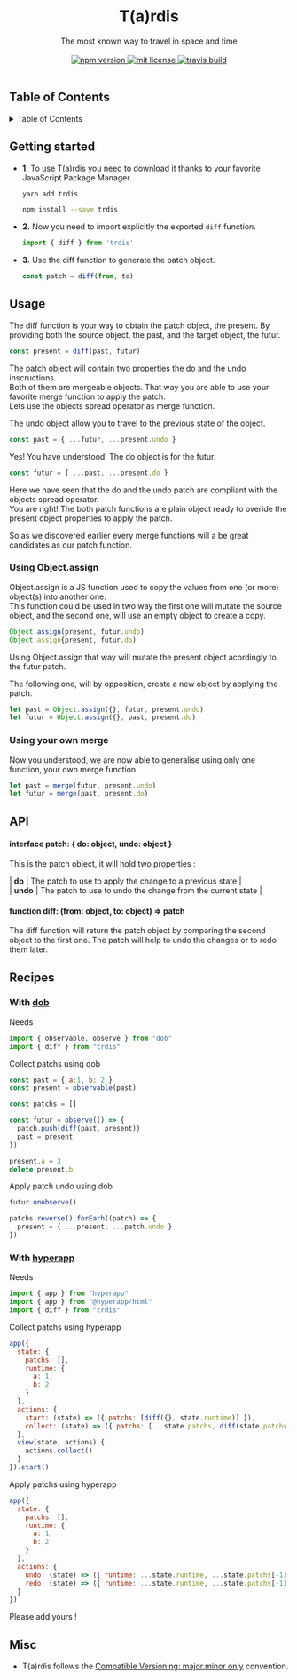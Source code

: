 
<h1 align="center"> T(a)rdis </h1>

<div align="center">
  The <bold>most known way</bold> to travel in <italic>space and time</italic>
</div>

<br/>

<div align="center">
  <a href="https://www.npmjs.com/package/trdis">
    <img src="https://img.shields.io/npm/v/trdis.svg?label=release&style=flat-square" alt="npm version"/>
  </a>
  <a href="https://github.com/Swizz/trdis/blob/master/LICENSE.md">
    <img src="https://img.shields.io/badge/license-MIT-blue.svg?style=flat-square" alt="mit license"/>
  </a>
  <a href="https://travis-ci.org/Swizz/trdis">
    <img src="https://img.shields.io/travis/Swizz/trdis/develop.svg?style=flat-square" alt="travis build"/>
  </a>
</div>

<br/>

## Table of Contents

<details>
<summary>Table of Contents</summary>

  - [Getting started](#getting-started)
  - [Usage](#usage)
  - - [Recomended](#usage)
  - - [Using Object.assign](#using-object-assign)
  - - [Using your own merge](#using-your-own-merge)
  - [API](#api)
  - - [interface patch](#interface-patch)
  - - [function diff](#function-diff)
  - [Recipes](#recipes)
  - - [With dob](#with-dob)
  - - [With hyperapp](#with-hyperapp)
  - [Misc](#misc)
</details>

## Getting started

- **1.** To use T(a)rdis you need to download it thanks to your favorite
JavaScript Package Manager.
  ```sh
  yarn add trdis
  ```

  ```sh
  npm install --save trdis
  ```

- **2.** Now you need to import explicitly the exported `diff` function.
  ```js
  import { diff } from 'trdis'
  ```

- **3.** Use the diff function to generate the patch object.
  ```js
  const patch = diff(from, to)
  ```

## Usage

The diff function is your way to obtain the patch object, the present.
By providing both the source object, the past, and the target object, the futur.

```js
const present = diff(past, futur)
```

The patch object will contain two properties the do and the undo inscructions.  
Both of them are mergeable objects. That way you are able to use your favorite
merge function to apply the patch.  
Lets use the objects spread operator as merge function.

The undo object allow you to travel to the previous state of the object.

```js
const past = { ...futur, ...present.undo }
```

Yes! You have understood! The do object is for the futur.

```js
const futur = { ...past, ...present.do }
```

Here we have seen that the do and the undo patch are compliant with the objects
spread operator.  
You are right! The both patch functions are plain object ready to overide the
present object properties to apply the patch.

So as we discovered earlier every merge functions will a be great candidates as
our patch function.

### Using Object.assign

Object.assign is a JS function used to copy the values from one (or more) object(s)
into another one.  
This function could be used in two way the first one will mutate the source object,
and the second one, will use an empty object to create a copy.

```js
Object.assign(present, futur.undo)
Object.assign{present, futur.do)
```

Using Object.assign that way will mutate the present object acordingly to the 
futur patch.

The following one, will by opposition, create a new object by applying the patch.

```js
let past = Object.assign({}, futur, present.undo)
let futur = Object.assign({}, past, present.do)
```

### Using your own merge

Now you understood, we are now able to generalise using only one function, your
own merge function.

```js
let past = merge(futur, present.undo)
let futur = merge(past, present.do)
```

## API

#### interface patch: { do: object, undo: object }

This is the patch object, it will hold two properties :

| **do**   | The patch to use to apply the change to a previous state   |  
| **undo** | The patch to use to undo the change from the current state |  

#### function diff: (from: object, to: object) => patch

The diff function will return the patch object by comparing the second object to
the first one. The patch will help to undo the changes or to redo them later.

## Recipes

### With [dob](https://github.com/dobjs/dob)

Needs
```js
import { observable, observe } from "dob"
import { diff } from "trdis"
```

Collect patchs using dob
```js
const past = { a:1, b: 2 }
const present = observable(past)

const patchs = []

const futur = observe(() => {
  patch.push(diff(past, present))
  past = present
})

present.a = 3
delete present.b
```

Apply patch undo using dob
```js
futur.unobserve()

patchs.reverse().forEarh((patch) => {
  present = { ...present, ...patch.undo }
})
```

### With [hyperapp](https://github.com/hyperapp/hyperapp)

Needs
```js
import { app } from "hyperapp"
import { app } from "@hyperapp/html"
import { diff } from "trdis"
```

Collect patchs using hyperapp
```js
app({
  state: {
    patchs: [],
    runtime: { 
      a: 1,
      b: 2
    }
  },
  actions: {
    start: (state) => ({ patchs: [diff({}, state.runtime)] }),
    collect: (state) => ({ patchs: [...state.patchs, diff(state.patchs[0].do, state.runtime)] })
  },
  view(state, actions) {
    actions.collect()
  }
}).start()
```

Apply patchs using hyperapp
```js
app({
  state: {
    patchs: [],
    runtime: { 
      a: 1,
      b: 2
    }
  },
  actions: {
    undo: (state) => ({ runtime: ...state.runtime, ...state.patchs[-1].undo }),
    redo: (state) => ({ runtime: ...state.runtime, ...state.patchs[-1].do })
  }
})
```

Please add yours !

## Misc

- T(a)rdis follows the [Compatible Versioning: major.minor only](https://github.com/staltz/comver)
convention.
